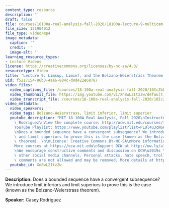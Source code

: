 ```yaml
---
content_type: resource
description: ''
draft: false
file: courses/18100a-real-analysis-fall-2020/18100a-lecture-9-multicam-version-2_360p_16_9.mp4
file_size: 121904012
file_type: video/mp4
image_metadata:
  caption: ''
  credit: ''
  image-alt: ''
learning_resource_types:
- Lecture Videos
license: https://creativecommons.org/licenses/by-nc-sa/4.0/
resourcetype: Video
title: 'Lecture 9: Limsup, Liminf, and the Bolzano-Weierstrass Theorem'
uid: f5217154-96b3-4aa6-884c-d0d422e68787
video_files:
  video_captions_file: /courses/18-100a-real-analysis-fall-2020/10IcZbDFqzrgrKvNyTGQTmy-h_W7IO3Dr_transcript.webvtt
  video_thumbnail_file: https://img.youtube.com/vi/Xn8wL2ItzZw/default.jpg
  video_transcript_file: /courses/18-100a-real-analysis-fall-2020/10IcZbDFqzrgrKvNyTGQTmy-h_W7IO3Dr_transcript.pdf
video_metadata:
  video_speakers: ''
  video_tags: Bolzano-Weierstrass, limit inferior, limit superior
  youtube_description: "MIT 18.100A Real Analysis, Fall 2020\nInstructor: Dr. Casey\
    \ Rodriguez\nView the complete course: http://ocw.mit.edu/courses/18-100a-real-analysis-fall-2020/\n\
    YouTube Playlist: https://www.youtube.com/playlist?list=PLUl4u3cNGP61O7HkcF7UImpM0cR_L2gSw\n\
    \nDoes a bounded sequence have a convergent subsequence? We introduce limit inferiors\
    \ and limit superiors to prove this is the case (known as the Bolzano-Weierstrass\
    \ theorem). \n\nLicense: Creative Commons BY-NC-SA\nMore information at https://ocw.mit.edu/terms\n\
    More courses at https://ocw.mit.edu\nSupport OCW at http://ow.ly/a1If50zVRlQ\n\
    \nWe encourage constructive comments and discussion on OCW\u2019s YouTube and\
    \ other social media channels. Personal attacks, hate speech, trolling, and inappropriate\
    \ comments are not allowed and may be removed. More details at https://ocw.mit.edu/comments."
  youtube_id: Xn8wL2ItzZw
---
```

**Description:** Does a bounded sequence have a convergent subsequence? We introduce limit inferiors and limit superiors to prove this is the case (known as the Bolzano-Weierstrass theorem).

**Speaker:** Casey Rodriguez